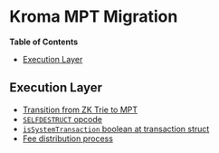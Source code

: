 # Kroma MPT Migration

<!-- START doctoc generated TOC please keep comment here to allow auto update -->
<!-- DON'T EDIT THIS SECTION, INSTEAD RE-RUN doctoc TO UPDATE -->
**Table of Contents**

- [Execution Layer](#execution-layer)

<!-- END doctoc generated TOC please keep comment here to allow auto update -->

## Execution Layer

- [Transition from ZK Trie to MPT](./exec-engine.md#transition-from-zk-trie-to-mpt)
- [`SELFDESTRUCT` opcode](./exec-engine.md#selfdestruct-opcode)
- [`isSystemTransaction` boolean at transaction struct](./exec-engine.md#issystemtransaction-boolean)
- [Fee distribution process](./exec-engine.md#fee-distribution-process)
